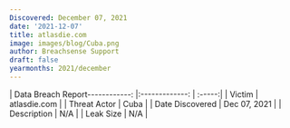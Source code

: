 ```yaml
---
Discovered: December 07, 2021
date: '2021-12-07'
title: atlasdie.com
image: images/blog/Cuba.png
author: Breachsense Support
draft: false
yearmonths: 2021/december
---
```


| Data Breach Report------------:   |:-------------:    | :-----:|
| Victim    | atlasdie.com      | 
| Threat Actor    | Cuba      | 
| Date Discovered    | Dec 07, 2021      | 
| Description    | N/A      | 
| Leak Size    | N/A      | 

